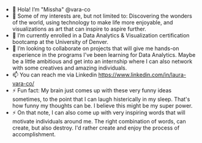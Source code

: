 - 👋 Hola! I’m "Missha" @vara-co
- 👀 Some of my interests are, but not limited to: Discovering the wonders of the world, using technology to make life more enjoyable, and visualizations as art that can inspire to aspire further.
- 🌱 I’m currently enrolled in a Data Analytics & Visualization certification bootcamp at the University of Denver. 
- 💞️ I’m looking to collaborate on projects that will give me hands-on experience in the programs I've been learning for Data Analytics. Maybe be a little ambitious and get into an internship where I can also network with some creatives and amazing individuals.
- 📫 You can reach me via Linkedin https://www.linkedin.com/in/laura-vara-co/
- ⚡ Fun fact: My brain just comes up with these very funny ideas sometimes, to the point that I can laugh histerically in my sleep. That's how funny my thoughts can be. I believe this might be my super power.
- ⚡ On that note, I can also come up with very inspiring words that will motivate individuals around me. The right combination of words, can create, but also destroy. I'd rather create and enjoy the process of accomplishment. 

